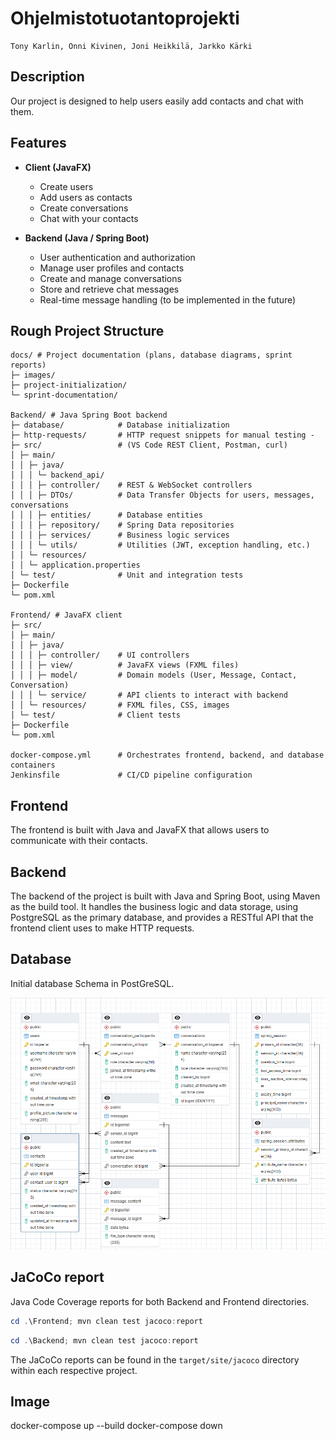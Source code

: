 # Ohjelmistotuotantoprojekti

```contributors
Tony Karlin, Onni Kivinen, Joni Heikkilä, Jarkko Kärki
```

## Description

Our project is designed to help users easily add contacts and chat with them.

## Features

- **Client (JavaFX)**

  - Create users
  - Add users as contacts
  - Create conversations
  - Chat with your contacts

- **Backend (Java / Spring Boot)**
  - User authentication and authorization
  - Manage user profiles and contacts
  - Create and manage conversations
  - Store and retrieve chat messages
  - Real-time message handling (to be implemented in the future)

## Rough Project Structure

```project-structure
docs/ # Project documentation (plans, database diagrams, sprint reports)
├─ images/
├─ project-initialization/
└─ sprint-documentation/

Backend/ # Java Spring Boot backend
├─ database/            # Database initialization
├─ http-requests/       # HTTP request snippets for manual testing -
├─ src/                 # (VS Code REST Client, Postman, curl)
│ ├─ main/
│ │ ├─ java/
│ │ │ └─ backend_api/
│ │ │ ├─ controller/    # REST & WebSocket controllers
│ │ │ ├─ DTOs/          # Data Transfer Objects for users, messages, conversations
│ │ │ ├─ entities/      # Database entities
│ │ │ ├─ repository/    # Spring Data repositories
│ │ │ ├─ services/      # Business logic services
│ │ │ └─ utils/         # Utilities (JWT, exception handling, etc.)
│ │ └─ resources/
│ │ └─ application.properties
│ └─ test/              # Unit and integration tests
├─ Dockerfile
└─ pom.xml

Frontend/ # JavaFX client
├─ src/
│ ├─ main/
│ │ ├─ java/
│ │ │ ├─ controller/    # UI controllers
│ │ │ ├─ view/          # JavaFX views (FXML files)
│ │ │ ├─ model/         # Domain models (User, Message, Contact, Conversation)
│ │ │ └─ service/       # API clients to interact with backend
│ │ └─ resources/       # FXML files, CSS, images
│ └─ test/              # Client tests
├─ Dockerfile
└─ pom.xml

docker-compose.yml      # Orchestrates frontend, backend, and database containers
Jenkinsfile             # CI/CD pipeline configuration
```

## Frontend

The frontend is built with Java and JavaFX that allows users to communicate with their contacts.

## Backend

The backend of the project is built with Java and Spring Boot, using Maven as the build tool. It handles the business logic and data storage, using PostgreSQL as the primary database, and provides a RESTful API that the frontend client uses to make HTTP requests.

## Database

Initial database Schema in PostGreSQL.

![database](docs/images/project-database.png)

## JaCoCo report

Java Code Coverage reports for both Backend and Frontend directories.

```powershell
cd .\Frontend; mvn clean test jacoco:report
```

```powershell
cd .\Backend; mvn clean test jacoco:report
```

The JaCoCo reports can be found in the `target/site/jacoco` directory within each respective project.

## Image

docker-compose up --build
docker-compose down
